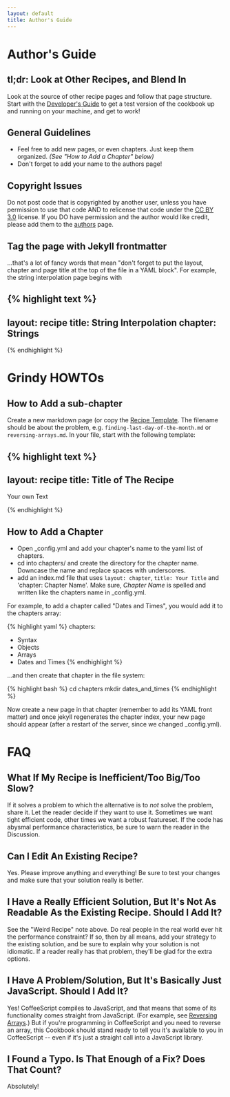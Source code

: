```yaml
---
layout: default
title: Author's Guide
---
```

# Author's Guide

## tl;dr: Look at Other Recipes, and Blend In

Look at the source of other recipe pages and follow that page structure. Start with the [Developer's Guide]({{site.url}}/developers-guide) to get a test version of the cookbook up and running on your machine, and get to work!

## General Guidelines

* Feel free to add new pages, or even chapters. Just keep them organized. *(See "How to Add a Chapter" below)*
* Don't forget to add your name to the authors page!


## Copyright Issues

Do not post code that is copyrighted by another user, unless you have permission to use that code AND to relicense that code under the [CC BY 3.0]({{site.url}}/license) license. If you DO have permission and the author would like credit, please add them to the [authors]({{site.url}}/authors) page.


## Tag the page with Jekyll frontmatter

...that's a lot of fancy words that mean "don't forget to put the layout, chapter and page title at the top of the file in a YAML block". For example, the string interpolation page begins with

{% highlight text %}
---
layout: recipe
title: String Interpolation
chapter: Strings
---
{% endhighlight %}


# Grindy HOWTOs

## How to Add a sub-chapter

Create a new markdown page (or copy the [Recipe Template]({{site.url}}/recipe-template). The filename should be about the problem, e.g. `finding-last-day-of-the-month.md` or `reversing-arrays.md`. In your file, start with the following template:

{% highlight text %}
---
layout: recipe
title: Title of The Recipe
---

Your own Text

{% endhighlight %}

## How to Add a Chapter

* Open \_config.yml and add your chapter's name to the yaml list of chapters.
* cd into chapters/ and create the directory for the chapter name. Downcase the name and replace spaces with underscores.
* add an index.md file that uses `layout: chapter`, `title: Your Title` and 'chapter: Chapter Name'. Make sure, *Chapter Name* is spelled and written like the chapters name in \_config.yml.

For example, to add a chapter called "Dates and Times", you would add it to the chapters array:

{% highlight yaml %}
chapters:
- Syntax
- Objects
- Arrays
- Dates and Times
{% endhighlight %}

...and then create that chapter in the file system:

{% highlight bash %}
cd chapters
mkdir dates_and_times
{% endhighlight %}

Now create a new page in that chapter (remember to add its YAML front matter) and once jekyll regenerates the chapter index, your new page should appear (after a restart of the server, since we changed \_config.yml).

# FAQ


## What If My Recipe is Inefficient/Too Big/Too Slow?

If it solves a problem to which the alternative is to _not_ solve the problem, share it. Let the reader decide if they want to use it. Sometimes we want tight efficient code, other times we want a robust featureset. If the code has abysmal performance characteristics, be sure to warn the reader in the Discussion.

## Can I Edit An Existing Recipe?

Yes. Please improve anything and everything! Be sure to test your changes and make sure that your solution really is better.

## I Have a Really Efficient Solution, But It's Not As Readable As the Existing Recipe. Should I Add It?

See the "Weird Recipe" note above. Do real people in the real world ever hit the performance constraint? If so, then by all means, add your strategy to the existing solution, and be sure to explain why your solution is not idiomatic. If a reader really has that problem, they'll be glad for the extra options.

## I Have A Problem/Solution, But It's Basically Just JavaScript. Should I Add It?

Yes! CoffeeScript compiles to JavaScript, and that means that some of its functionality comes straight from JavaScript. (For example, see [Reversing Arrays]({{site.url}}/chapters/arrays/reversing-arrays).) But if you're programming in CoffeeScript and you need to reverse an array, this Cookbook should stand ready to tell you it's available to you in CoffeeScript -- even if it's just a straight call into a JavaScript library.

## I Found a Typo. Is That Enough of a Fix? Does That Count?

Absolutely!
